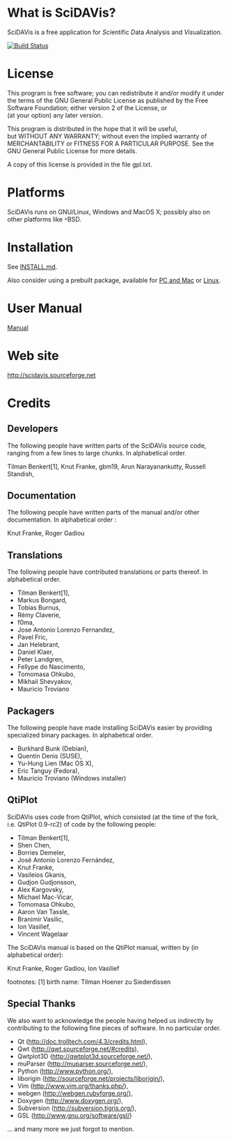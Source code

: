 # What is SciDAVis?

SciDAVis is a free application for <i>Sci</i>entific <i>D</i>ata <i>A</i>nalysis and <i>Vis</i>ualization.

[![Build Status](https://travis-ci.org/highperformancecoder/scidavis.svg?branch=master)](https://travis-ci.org/highperformancecoder/scidavis)

# License

This program is free software; you can redistribute it and/or modify
it under the terms of the GNU General Public License as published by
the Free Software Foundation; either version 2 of the License, or   
(at your option) any later version.                                 
                                                                    
This program is distributed in the hope that it will be useful,     
but WITHOUT ANY WARRANTY; without even the implied warranty of      
MERCHANTABILITY or FITNESS FOR A PARTICULAR PURPOSE.  See the       
GNU General Public License for more details.                        

A copy of this license is provided in the file gpl.txt.


# Platforms

SciDAVis runs on GNU/Linux, Windows and MacOS X; 
possibly also on other platforms like `*`BSD.


# Installation

See [INSTALL.md](INSTALL.md). 

Also consider using a prebuilt package, available for [PC and Mac](https://sourceforge.net/projects/scidavis/files/SciDAVis/) or [Linux](http://software.opensuse.org//download.html?project=home%3Ahpcoder1&package=scidavis).


# User Manual

[Manual](https://highperformancecoder.github.io/scidavis-handbook/)


# Web site

http://scidavis.sourceforge.net


# Credits

## Developers

The following people have written parts of the SciDAVis source code, ranging from a few lines to large chunks.
In alphabetical order.

Tilman Benkert[1], 
Knut Franke,
gbm19,
Arun Narayanankutty,
Russell Standish,

## Documentation

The following people have written parts of the manual and/or other documentation.
In alphabetical order :

Knut Franke, Roger Gadiou

## Translations

The following people have contributed translations or parts thereof.
In alphabetical order.

- Tilman Benkert[1],
- Markus Bongard,
- Tobias Burnus,
- Rémy Claverie,
- f0ma,
- Jose Antonio Lorenzo Fernandez,
- Pavel Fric,
- Jan Helebrant,
- Daniel Klaer,
- Peter Landgren,
- Fellype do Nascimento,
- Tomomasa Ohkubo,
- Mikhail Shevyakov,
- Mauricio Troviano

## Packagers

The following people have made installing SciDAVis easier by providing specialized binary packages.
In alphabetical order.

- Burkhard Bunk (Debian),
- Quentin Denis (SUSE),
- Yu-Hung Lien (Mac OS X),
- Eric Tanguy (Fedora),
- Mauricio Troviano (Windows installer)

## QtiPlot

SciDAVis uses code from QtiPlot, which consisted (at the time of the fork, i.e. QtiPlot 0.9-rc2) of code by the following people:

- Tilman Benkert[1],
- Shen Chen,
- Borries Demeler,
- José Antonio Lorenzo Fernández,
- Knut Franke,
- Vasileios Gkanis,
- Gudjon Gudjonsson,
- Alex Kargovsky,
- Michael Mac-Vicar,
- Tomomasa Ohkubo,
- Aaron Van Tassle,
- Branimir Vasilic,
- Ion Vasilief,
- Vincent Wagelaar

The SciDAVis manual is based on the QtiPlot manual, written by (in alphabetical order):

Knut Franke, Roger Gadiou, Ion Vasilief

footnotes:
[1] birth name: Tilman Hoener zu Siederdissen

## Special Thanks

We also want to acknowledge the people having helped us indirectly by contributing to the following
fine pieces of software. In no particular order.

- Qt (http://doc.trolltech.com/4.3/credits.html),
- Qwt (http://qwt.sourceforge.net/#credits),
- Qwtplot3D (http://qwtplot3d.sourceforge.net/),
- muParser (http://muparser.sourceforge.net/),
- Python (http://www.python.org/),
- liborigin (http://sourceforge.net/projects/liborigin/),
- Vim (http://www.vim.org/thanks.php/),
- webgen (http://webgen.rubyforge.org/),
- Doxygen (http://www.doxygen.org/),
- Subversion (http://subversion.tigris.org/),
- GSL (http://www.gnu.org/software/gsl/)

... and many more we just forgot to mention.
